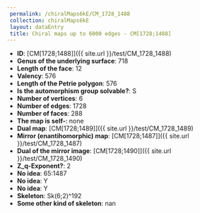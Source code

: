 ```yaml
--- 
 permalink: /chiralMaps6kE/CM_1728_1488 
 collection: chiralMaps6kE
 layout: dataEntry
 title: Chiral maps up to 6000 edges - CM[1728;1488]
---
```


- **ID**: [CM[1728;1488]]({{ site.url }}/test/CM_1728_1488)
- **Genus of the underlying surface**: 718
- **Length of the face**: 12
- **Valency**: 576
- **Length of the Petrie polygon**: 576
- **Is the automorphism group solvable?**: S
- **Number of vertices**: 6
- **Number of edges**: 1728
- **Number of faces**: 288
- **The map is self-**: none
- **Dual map**: [CM[1728;1489]]({{ site.url }}/test/CM_1728_1489)
- **Mirror (enantihomorphic) map**: [CM[1728;1487]]({{ site.url }}/test/CM_1728_1487)
- **Dual of the mirror image**: [CM[1728;1490]]({{ site.url }}/test/CM_1728_1490)
- **Z_q-Exponent?**: 2
- **No idea**:  65:1487
- **No idea**: Y
- **No idea**: Y
- **Skeleton**: Sk(6;2)^192
- **Some other kind of skeleton**: nan
